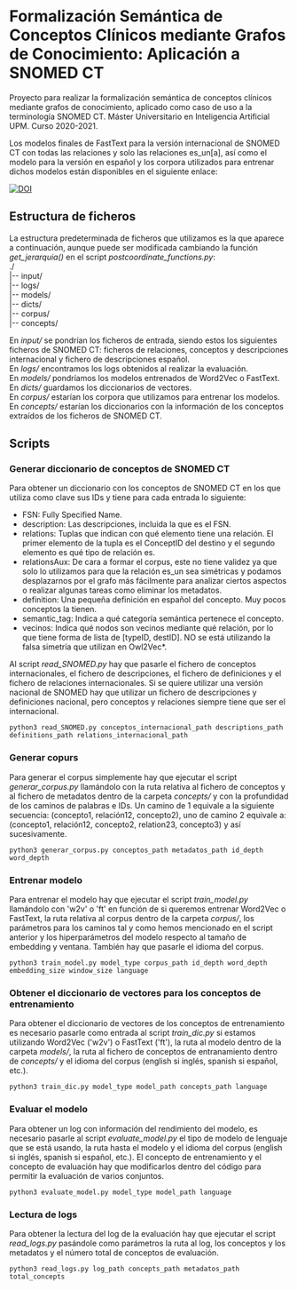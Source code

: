 # Formalización Semántica de Conceptos Clínicos mediante Grafos de Conocimiento: Aplicación a SNOMED CT
Proyecto para realizar la formalización semántica de conceptos clínicos mediante grafos de conocimiento, aplicado como caso de uso a la terminología SNOMED CT. Máster Universitario en Inteligencia Artificial UPM. Curso 2020-2021.

Los modelos finales de FastText para la versión internacional de SNOMED CT con todas las relaciones y solo las relaciones es_un[a], así como el modelo para la versión en español y los corpora utilizados para entrenar dichos modelos están disponibles en el siguiente enlace:

[![DOI](https://zenodo.org/badge/DOI/10.5281/zenodo.5061247.svg)](https://doi.org/10.5281/zenodo.5061247)

## Estructura de ficheros
La estructura predeterminada de ficheros que utilizamos es la que aparece a continuación, aunque puede ser modificada cambiando la función *get_jerarquia()* en el script *postcoordinate_functions.py*:\
./\
|-- input/\
|-- logs/\
|-- models/\
|-- dicts/\
|-- corpus/\
|-- concepts/

En *input/* se pondrían los ficheros de entrada, siendo estos los siguientes ficheros de SNOMED CT: ficheros de relaciones, conceptos y descripciones internacional y fichero de descripciones español.\
En *logs/* encontramos los logs obtenidos al realizar la evaluación.\
En *models/* pondríamos los modelos entrenados de Word2Vec o FastText.\
En *dicts/* guardamos los diccionarios de vectores.\
En *corpus/* estarían los corpora que utilizamos para entrenar los modelos.\
En *concepts/* estarían los diccionarios con la información de los conceptos extraídos de los ficheros de SNOMED CT.
## Scripts
### Generar diccionario de conceptos de SNOMED CT
Para obtener un diccionario con los conceptos de SNOMED CT en los que utiliza como clave sus IDs y tiene para cada entrada lo siguiente:
- FSN: Fully Specified Name.
- description: Las descripciones, incluida la que es el FSN.
- relations: Tuplas que indican con qué elemento tiene una relación. El primer elemento de la tupla es el ConceptID del destino y el segundo elemento es qué tipo de relación es.
- relationsAux: De cara a formar el corpus, este no tiene validez ya que solo lo utilizamos para que la relación es_un sea simétricas y podamos desplazarnos por el grafo más fácilmente para analizar ciertos aspectos o realizar algunas tareas como eliminar los metadatos.
- definition: Una pequeña definición en español del concepto. Muy pocos conceptos la tienen.
- semantic_tag: Indica a qué categoría semántica pertenece el concepto.
- vecinos: Indica qué nodos son vecinos mediante qué relación, por lo que tiene forma de lista de [typeID, destID]. NO se está utilizando la falsa simetría que utilizan en Owl2Vec*.

Al script *read_SNOMED.py* hay que pasarle el fichero de conceptos internacionales, el fichero de descripciones, el fichero de definiciones y el fichero de relaciones internacionales. Si se quiere utilizar una versión nacional de SNOMED hay que utilizar un fichero de descripciones y definiciones nacional, pero conceptos y relaciones siempre tiene que ser el internacional.
```
python3 read_SNOMED.py conceptos_internacional_path descriptions_path definitions_path relations_internacional_path
```
### Generar copurs
Para generar el corpus simplemente hay que ejecutar el script *generar_corpus.py* llamándolo con la ruta relativa al fichero de conceptos y al fichero de metadatos dentro de la carpeta *concepts/* y con la profundidad de los caminos de palabras e IDs. Un camino de 1 equivale a la siguiente secuencia: (concepto1, relación12, concepto2), uno de camino 2 equivale a: (concepto1, relación12, concepto2, relation23, concepto3) y así sucesivamente.
```
python3 generar_corpus.py conceptos_path metadatos_path id_depth word_depth
```
### Entrenar modelo
Para entrenar el modelo hay que ejecutar el script *train_model.py* llamándolo con 'w2v' o 'ft' en función de si queremos entrenar Word2Vec o FastText, la ruta relativa al corpus dentro de la carpeta *corpus/*, los parámetros para los caminos tal y como hemos mencionado en el script anterior y los hiperparámetros del modelo respecto al tamaño de embedding y ventana. También hay que pasarle el idioma del corpus.
```
python3 train_model.py model_type corpus_path id_depth word_depth embedding_size window_size language
```
### Obtener el diccionario de vectores para los conceptos de entrenamiento
Para obtener el diccionario de vectores de los conceptos de entrenamiento es necesario pasarle como entrada al script *train_dic.py* si estamos utilizando Word2Vec ('w2v') o FastText ('ft'), la ruta al modelo dentro de la carpeta *models/*, la ruta al fichero de conceptos de entranamiento dentro de *concepts/* y el idioma del corpus (english si inglés, spanish si español, etc.).
```
python3 train_dic.py model_type model_path concepts_path language
```
### Evaluar el modelo
Para obtener un log con información del rendimiento del modelo, es necesario pasarle al script *evaluate_model.py* el tipo de modelo de lenguaje que se está usando, la ruta hasta el modelo y el idioma del corpus (english si inglés, spanish si español, etc.). El concepto de entrenamiento y el concepto de evaluación hay que modificarlos dentro del código para permitir la evaluación de varios conjuntos.
```
python3 evaluate_model.py model_type model_path language
```
### Lectura de logs
Para obtener la lectura del log de la evaluación hay que ejecutar el script *read_logs.py* pasándole como parámetros la ruta al log, los conceptos y los metadatos y el número total de conceptos de evaluación.
```
python3 read_logs.py log_path concepts_path metadatos_path total_concepts
```
